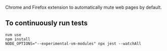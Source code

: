 Chrome and Firefox extension to automatically mute web pages by default.

## To continuously run tests

```
nvm use
npm install
NODE_OPTIONS="--experimental-vm-modules" npx jest --watchAll
```
